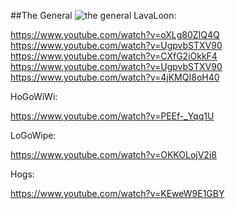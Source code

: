 ##The General
![the general](http://i.imgur.com/zrFEMf2.jpg)
LavaLoon:

https://www.youtube.com/watch?v=oXLg80ZIQ4Q  
https://www.youtube.com/watch?v=UgpvbSTXV90  
https://www.youtube.com/watch?v=CXfG2iOkkF4  
https://www.youtube.com/watch?v=UgpvbSTXV90  
https://www.youtube.com/watch?v=4jKMQI8oH40  

HoGoWiWi:

https://www.youtube.com/watch?v=PEEf-_Yqq1U

LoGoWipe:

https://www.youtube.com/watch?v=OKKOLojV2i8

Hogs:

https://www.youtube.com/watch?v=KEweW9E1GBY
